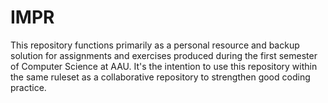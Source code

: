 # IMPR
This repository functions primarily as a personal resource and backup solution for assignments and exercises produced during the first semester of Computer Science at AAU.
It's the intention to use this repository within the same ruleset as a collaborative repository to 
strengthen good coding practice.
